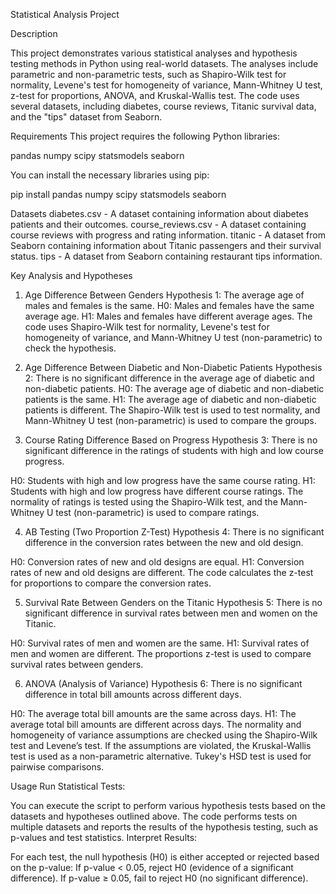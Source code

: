 Statistical Analysis Project

Description

This project demonstrates various statistical analyses and hypothesis testing methods in Python using real-world datasets. 
The analyses include parametric and non-parametric tests, such as Shapiro-Wilk test for normality, Levene's test for homogeneity of variance, Mann-Whitney U test, z-test for proportions, 
ANOVA, and Kruskal-Wallis test. The code uses several datasets, including diabetes, course reviews, Titanic survival data, and the "tips" dataset from Seaborn.

Requirements
This project requires the following Python libraries:

pandas
numpy
scipy
statsmodels
seaborn

You can install the necessary libraries using pip:

pip install pandas numpy scipy statsmodels seaborn

Datasets
diabetes.csv - A dataset containing information about diabetes patients and their outcomes.
course_reviews.csv - A dataset containing course reviews with progress and rating information.
titanic - A dataset from Seaborn containing information about Titanic passengers and their survival status.
tips - A dataset from Seaborn containing restaurant tips information.

Key Analysis and Hypotheses

1. Age Difference Between Genders
Hypothesis 1: The average age of males and females is the same.
H0: Males and females have the same average age.
H1: Males and females have different average ages.
The code uses Shapiro-Wilk test for normality, Levene's test for homogeneity of variance, and Mann-Whitney U test (non-parametric) to check the hypothesis.

2. Age Difference Between Diabetic and Non-Diabetic Patients
Hypothesis 2: There is no significant difference in the average age of diabetic and non-diabetic patients.
H0: The average age of diabetic and non-diabetic patients is the same.
H1: The average age of diabetic and non-diabetic patients is different.
The Shapiro-Wilk test is used to test normality, and Mann-Whitney U test (non-parametric) is used to compare the groups.

3. Course Rating Difference Based on Progress
Hypothesis 3: There is no significant difference in the ratings of students with high and low course progress.

H0: Students with high and low progress have the same course rating.
H1: Students with high and low progress have different course ratings.
The normality of ratings is tested using the Shapiro-Wilk test, and the Mann-Whitney U test (non-parametric) is used to compare ratings.

4. AB Testing (Two Proportion Z-Test)
Hypothesis 4: There is no significant difference in the conversion rates between the new and old design.

H0: Conversion rates of new and old designs are equal.
H1: Conversion rates of new and old designs are different.
The code calculates the z-test for proportions to compare the conversion rates.

5. Survival Rate Between Genders on the Titanic
Hypothesis 5: There is no significant difference in survival rates between men and women on the Titanic.

H0: Survival rates of men and women are the same.
H1: Survival rates of men and women are different.
The proportions z-test is used to compare survival rates between genders.

6. ANOVA (Analysis of Variance)
Hypothesis 6: There is no significant difference in total bill amounts across different days.

H0: The average total bill amounts are the same across days.
H1: The average total bill amounts are different across days.
The normality and homogeneity of variance assumptions are checked using the Shapiro-Wilk test and Levene’s test. If the assumptions are violated, the Kruskal-Wallis test is used as a non-parametric alternative. Tukey's HSD test is used for pairwise comparisons.

Usage
Run Statistical Tests:

You can execute the script to perform various hypothesis tests based on the datasets and hypotheses outlined above.
The code performs tests on multiple datasets and reports the results of the hypothesis testing, such as p-values and test statistics.
Interpret Results:

For each test, the null hypothesis (H0) is either accepted or rejected based on the p-value:
If p-value < 0.05, reject H0 (evidence of a significant difference).
If p-value ≥ 0.05, fail to reject H0 (no significant difference).
